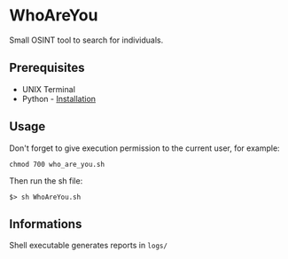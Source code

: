 # WhoAreYou

Small OSINT tool to search for individuals.

## Prerequisites

- UNIX Terminal
- Python - [Installation](https://www.python.org/downloads/)


## Usage

Don't forget to give execution permission to the current user, for example:

    chmod 700 who_are_you.sh

Then run the sh file:

    $> sh WhoAreYou.sh

## Informations

Shell executable generates reports in `logs/`
